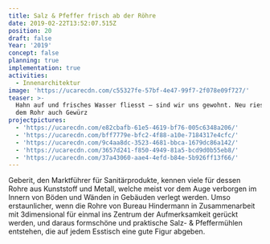 ```yaml
---
title: Salz & Pfeffer frisch ab der Röhre
date: 2019-02-22T13:52:07.515Z
position: 20
draft: false
Year: '2019'
concept: false
planning: true
implementation: true
activities:
  - Innenarchitektur
image: 'https://ucarecdn.com/c55327fe-57bf-4e47-99f7-2f078e09f727/'
teaser: >-
  Hahn auf und frisches Wasser fliesst — sind wir uns gewohnt. Neu rieselt aus
  dem Rohr auch Gewürz
projectpictures:
  - 'https://ucarecdn.com/e82cbafb-61e5-4619-bf76-005c6348a206/'
  - 'https://ucarecdn.com/bff7779e-bfc2-4f88-a10e-7184317e4cfc/'
  - 'https://ucarecdn.com/9c4aa8dc-3523-4681-bbca-1679dc86a142/'
  - 'https://ucarecdn.com/3657d241-f850-4949-81a5-bcd9d0b55eb8/'
  - 'https://ucarecdn.com/37a43060-aae4-4efd-b84e-5b926ff13f66/'
---
```

Geberit, den Marktführer für Sanitärprodukte, kennen viele für dessen Rohre aus Kunststoff und Metall, welche meist vor dem Auge verborgen im Innern von Böden und Wänden in Gebäuden verlegt werden. Umso erstaunlicher, wenn die Rohre von Bureau Hindermann in Zusammenarbeit mit 3dimensional für einmal ins Zentrum der Aufmerksamkeit gerückt werden, und daraus formschöne und praktische Salz- & Pfeffermühlen entstehen, die auf jedem Esstisch eine gute Figur abgeben.
